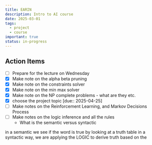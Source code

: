 ```yaml
---
title: EARIN
description: Intro to AI course
date: 2025-03-01
tags:
  - project
  - course
important: true
status: in-progress
---
```


## Action Items

- [ ] Prepare for the lecture on Wednesday
- [x] Make note on the alpha beta pruning
- [x] Make note on the constraints solver
- [x] Make note on the min max solver
- [x] Make note on the NP complete problems - what are they etc.
- [x] choose the project topic [due:: 2025-04-25]
- [ ] Make notes on the Reinforcement Learning, and Markov Decisions Process
- [ ] Make notes on the logic inference and all the rules
    - What is the semantic versus syntactic


in a semantic we see if the word is true by looking at a truth table
in a syntactic way, we are applying the LOGIC to derive truth based on the 
